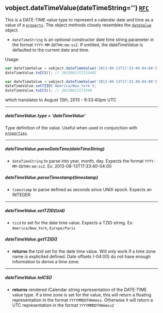 ## vobject.dateTimeValue(dateTimeString='') [`RFC`](http://tools.ietf.org/html/rfc5545#section-3.3.5)

This is a DATE-TIME value type to represent a calendar date and time as a value of a [`property`](./property.md). The object methods closely resembles the [`dateValue`](./dateValue.md) object.

- `dateTimeString` is an optional constructor date time string parameter in the format `YYYY-MM-DDTHH:mm:ssZ`. If omitted, the dateTimeValue is defaulted to the current date and time.

Usage:

```js
var dateTimeValue = vobject.dateTimeValue('2013-08-13T17:33:40-04:00');
dateTimeValue.toICS(); // 20130813T213340Z

var dateTimeValue = vobject.dateTimeValue('2013-08-13T17:33:40-04:00');
dateTimeValue.setTZID('America/New_York');
dateTimeValue.toICS(); // 20130813173340
```

which translates to August 13th, 2013 - 9:33:40pm UTC

-----------------------------------------------------------------------------------------

##### dateTimeValue.type = 'dateTimeValue'
Type definition of the value. Useful when used in conjunction with [`properties`](./property.md).

-----------------------------------------------------------------------------------------

##### dateTimeValue.parseDateTime(dateTimeString)

- `dateTimeString` to parse into year, month, day. Expects the format `YYYY-MM-DDTHH:mm:ssZ`. Ex: 2013-08-13T17:33:40-04:00

##### dateTimeValue.parseTimestamp(timestamp)

- `timestamp` to parse defined as seconds since UNIX epoch. Expects an INTEGER

-----------------------------------------------------------------------------------------

##### dateTimeValue.setTZID(tzid)

- `tzid` to set for the date time value. Expects a TZID string. Ex: `America/New_York`, `Europe/Paris`

##### dateTimeValue.getTZID()

- **returns** the tzid set for the date time value. Will only work if a time zone name is explicited defined. Date offsets (-04:00) do not have enough information to derive a time zone.

-----------------------------------------------------------------------------------------

##### dateTimeValue.toICS()

- **returns** rendered iCalendar string representation of the DATE-TIME value type. If a time zone is set for the value, this will return a floating representation in the format `YYYYMMDDTHHmmss`. Otherwise it will return a UTC representation in the format `YYYYMMDDTHHmmssZ`

